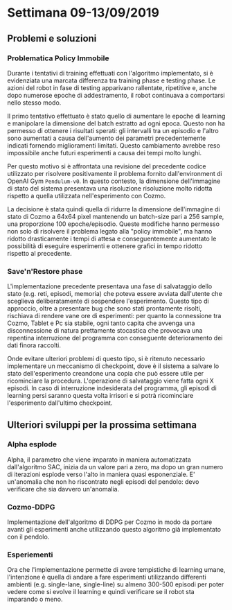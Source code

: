 # Settimana 09-13/09/2019

## Problemi e soluzioni

### Problematica Policy Immobile

Durante i tentativi di training effettuati con l'algoritmo implementato, si è evidenziata una marcata differenza tra
training phase e testing phase. Le azioni del robot in fase di testing apparivano rallentate, ripetitive e, anche dopo
numerose epoche di addestramento, il robot continuava a comportarsi nello stesso modo.

Il primo tentativo effettuato è stato quello di aumentare le epoche di learning e manipolare la dimensione del batch
estratto ad ogni epoca. Questo non ha permesso di ottenere i risultati sperati: gli intervalli tra un episodio e l'altro
sono aumentati a causa dell'aumento dei parametri precedentemente indicati fornendo miglioramenti limitati.
Questo cambiamento avrebbe reso impossibile anche futuri esperimenti a causa dei tempi molto lunghi.

Per questo motivo si è affrontata una revisione del precedente codice utilizzato per risolvere positivamente il problema
fornito dall'environment di OpenAI Gym `Pendulum-v0`. In questo contesto, la dimensione dell'immagine di
stato del sistema presentava una risoluzione risoluzione molto ridotta rispetto a quella utilizzata nell'esperimento 
con Cozmo.

La decisione è stata quindi quella di ridurre la dimensione dell'immagine di stato di Cozmo a 64x64 pixel mantenendo
un batch-size pari a 256 sample, una proporzione 100 epoche/episodio. Queste modifiche hanno permesso non solo di
risolvere il problema legato alla "policy immobile", ma hanno ridotto drasticamente i tempi di attesa e conseguentemente
aumentato le possibilità di eseguire esperimenti e ottenere grafici in tempo ridotto rispetto al precedente.

### Save'n'Restore phase

L'implementazione precedente presentava una fase di salvataggio dello stato (e.g. reti, episodi, memoria) che poteva
essere avviata dall'utente che sceglieva deliberatamente di sospendere l'esperimento. Questo tipo di approccio, oltre a
presentare bug che sono stati prontamente risolti, rischiava di rendere vane ore di esperimenti: per quanto la
connessione tra Cozmo, Tablet e Pc sia stabile, ogni tanto capita che avvenga una disconnessione di natura
prettamente stocastica che provocava una repentina interruzione del programma con conseguente deterioramento dei dati
finora raccolti.

Onde evitare ulteriori problemi di questo tipo, si è ritenuto necessario implementare un meccanismo di checkpoint, dove
è il sistema a salvare lo stato dell'esperimento creandone una copia che può essere utile per ricominciare la 
procedura. L'operazione di salvataggio viene fatta ogni X episodi. In caso di interruzione indesiderata del programma,
gli episodi di learning persi saranno questa volta irrisori e si potrà ricominciare l'esperimento dall'ultimo
checkpoint. 

## Ulteriori sviluppi per la prossima settimana

### Alpha esplode

Alpha, il parametro che viene imparato in maniera automatizzata dall'algoritmo SAC, inizia da un valore pari a zero, ma
dopo un gran numero di iterazioni esplode verso l'alto in maniera quasi esponenziale. E' un'anomalia che non ho
riscontrato negli episodi del pendolo: devo verificare che sia davvero un'anomalia.

### Cozmo-DDPG

Implementazione dell'algoritmo di DDPG per Cozmo in modo da portare avanti gli esperimenti anche utilizzando questo
algoritmo già implementato con il pendolo.

### Esperiementi

Ora che l'implementazione permette di avere tempistiche di learning umane, l'intenzione è quella di andare a fare
esperimenti utilizzando differenti ambienti (e.g. single-lane, single-line) su almeno 300-500 episodi per poter vedere
come si evolve il learning e quindi verificare se il robot sta imparando o meno.